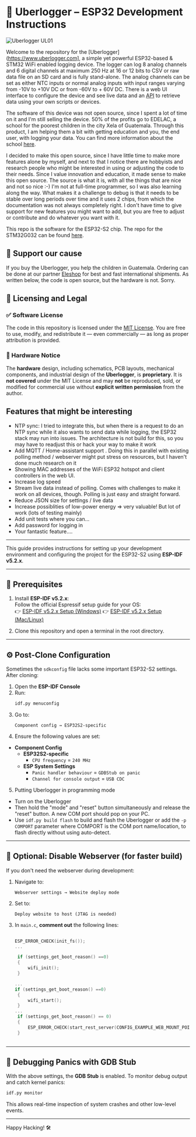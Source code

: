 # 🧠 Uberlogger – ESP32 Development Instructions

![Uberlogger UL01](https://github.com/user-attachments/assets/0152f741-67ca-4d7e-8d23-f9b1f567e315)

Welcome to the  repository for the [Uberlogger](https://www.uberlogger.com], a simple yet powerful ESP32-based & STM32 WiFi enabled logging device. The logger can log 8 analog channels and 6 digital channels at maximum 250 Hz at 16 or 12 bits to CSV or raw data file on an SD card and is fully stand-alone. The analog channels can be set as either NTC inputs or normal analog inputs with input ranges varying from -10V to +10V DC or from -60V to + 60V DC. There is a web UI interface to configure the device and see live data and an [API](https://docs.uberlogger.com/api) to retrieve data using your own scripts or devices.

The software of this device was not open source, since I spent a lot of time on it and I'm still selling the device. 50% of the profits go to EDELAC, a school for the poorest children in the city Xela of Guatemala. Through this product, I am helping them a bit with getting education and you, the end user, with logging your data. You can find more information about the school [here](https://edelac.org/). 

I decided to make this open source, since I have little time to make more features alone by myself, and next to that I notice there are hobbyists and research people who might be interested in using or adjusting the code to their needs. Since I value innovation and education, it made sense to make this open source. The source is what it is, with all the things that are nice and not so nice :-) I'm not at full-time programmer, so I was also learning along the way. What makes it a challenge to debug is that it needs to be stable over long periods over time and it uses 2 chips, from which the documentation was not always completely right. I don't have time to give support for new features you might want to add, but you are free to adjust or contribute and do whatever you want with it. 

This repo is the software for the ESP32-S2 chip. The repo for the STM32G032 can be found [here](https://github.com/paulusTecnion/uberlogger-stm32). 

## 💖 Support our cause

If you buy the Uberlogger, you help the children in Guatemala. Ordering can be done at our partner [Eleshop](https://eleshop.eu/uberloggerul01.html) for best and fast international shipments. As written below, the code is open source, but the hardware is not. Sorry. 

## 📄 Licensing and Legal

### ✅ Software License

The code in this repository is licensed under the [MIT License](LICENSE). You are free to use, modify, and redistribute it — even commercially — as long as proper attribution is provided.

### 🚫 Hardware Notice

The **hardware** design, including schematics, PCB layouts, mechanical components, and industrial design of the **Uberlogger**, is **proprietary**. It is **not covered** under the MIT License and may **not** be reproduced, sold, or modified for commercial use without **explicit written permission** from the author. 

## Features that might be interesting

- NTP sync: I tried to integrate this, but when there is a request to do an NTP sync while it also wants to send data while logging, the ESP32 stack may run into issues. The architecture is not build for this, so you may have to readjust this or hack your way to make it work
- Add MQTT / Home-assistant support . Doing this in parallel with existing polling method / webserver might put stress on resources, but I haven't done much research on it
- Showing MAC addresses of the WiFi ESP32 hotspot and client controllers in the web UI.
- Increase log speed
- Stream live data instead of polling. Comes with challenges to make it work on all devices, though. Polling is just easy and straight forward.
- Reduce JSON size for settings / live data
- Increase possiblities of low-power energy => very valuable! But lot of work (lots of testing mainly)
- Add unit tests where you can...
- Add password for logging in
- Your fantastic feature....


---

This guide provides instructions for setting up your development environment and configuring the project for the ESP32-S2 using **ESP-IDF v5.2.x**.

---

## 🚀 Prerequisites

1. Install **ESP-IDF v5.2.x**:  
   Follow the official Espressif setup guide for your OS:  
   👉 [ESP-IDF v5.2.x Setup (Windows)](https://docs.espressif.com/projects/esp-idf/en/release-v5.2/esp32/get-started/windows-setup.html)
   👉 [ESP-IDF v5.2.x Setup (Mac/Linux)](https://docs.espressif.com/projects/esp-idf/en/release-v5.2/esp32/get-started/linux-macos-setup.html)

3. Clone this repository and open a terminal in the root directory.

---

## ⚙️ Post-Clone Configuration

Sometimes the `sdkconfig` file lacks some important ESP32-S2 settings. After cloning:

1. Open the **ESP-IDF Console**
2. Run:
   ```bash
   idf.py menuconfig
   ```
3. Go to:
   ```
   Component config → ESP32S2-specific
   ```
4. Ensure the following values are set:

- **Component Config**
  - **ESP32S2-specific**
    - `CPU frequency` = `240 MHz`
  - **ESP System Settings**
    - `Panic handler behaviour` = `GDBStub on panic`
    - `Channel for console output` = `USB CDC`
5. Putting Uberlogger in programming mode

 - Turn on the Uberlogger
 - Then hold the "mode" and "reset" button simultaneously and release the "reset" button. A new COM port should pop on your PC.
 - Use ```idf.py build flash``` to build and flash the Uberlogger or add the ```-p COMPORT``` parameter where COMPORT is the COM port name/location, to flash directly without using auto-detect.
---



## 🧪 Optional: Disable Webserver (for faster build)

If you don't need the webserver during development:

1. Navigate to:
   ```
   Webserver settings → Website deploy mode
   ```
2. Set to:

   ```
   Deploy website to host (JTAG is needed)
   ```

3. In `main.c`, **comment out** the following lines:
   ```c
  
   ESP_ERROR_CHECK(init_fs());
   ...
   
    if (settings_get_boot_reason() ==0)
    {
        wifi_init();
    }

   ...
   if (settings_get_boot_reason() ==0)
    {
        wifi_start();
    }
   ...
    if (settings_get_boot_reason() == 0)
    {
        ESP_ERROR_CHECK(start_rest_server(CONFIG_EXAMPLE_WEB_MOUNT_POINT));
    }
  
   ```

---

## 🐞 Debugging Panics with GDB Stub

With the above settings, the **GDB Stub** is enabled. To monitor debug output and catch kernel panics:

```bash
idf.py monitor
```

This allows real-time inspection of system crashes and other low-level events.

---



Happy Hacking! 🛠️
